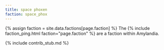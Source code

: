 ```yaml
---
title: space phoxen
faction: space_phox
---
```


{% assign faction = site.data.factions[page.faction] %}
The {% include faction_ping.html faction="page.faction" %} are a faction within Amylandia.

{% include contrib_stub.md %}
